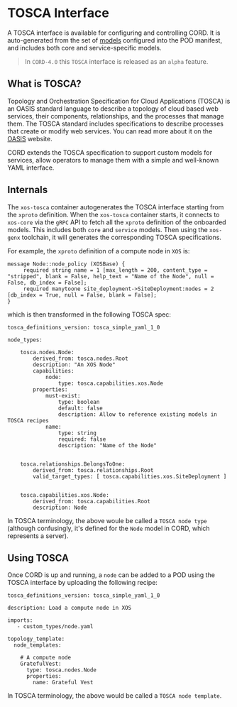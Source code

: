# TOSCA Interface

A TOSCA interface is available for configuring and controlling CORD. It is 
auto-generated from the set of [models](xos/README.md) configured 
into the POD manifest, and includes both core and service-specific models.

>In `CORD-4.0` this `TOSCA` interface is released as an `alpha` feature.

## What is TOSCA?

Topology and Orchestration Specification for Cloud Applications
(TOSCA) is an OASIS standard language to describe a topology of cloud
based web services, their components, relationships, and the processes
that manage them. The TOSCA standard includes specifications to
describe processes that create or modify web services. You can read
more about it on the
[OASIS](https://www.oasis-open.org/committees/tc_home.php?wg_abbrev=tosca)
website.

CORD extends the TOSCA specification to support custom models for
services, allow operators to manage them with a simple and well-known
YAML interface.

## Internals

The `xos-tosca` container autogenerates the TOSCA interface starting
from the `xproto` definition.  When the `xos-tosca` container starts,
it connects to `xos-core`
via the `gRPC` API to fetch all the `xproto` definition of the
onboarded models. This includes both `core` and `service` models.
Then using the `xos-genx` toolchain, it will generates the
corresponding TOSCA specifications.

For example, the `xproto` definition of a compute node in `XOS` is:

```
message Node::node_policy (XOSBase) {
     required string name = 1 [max_length = 200, content_type = "stripped", blank = False, help_text = "Name of the Node", null = False, db_index = False];
     required manytoone site_deployment->SiteDeployment:nodes = 2 [db_index = True, null = False, blank = False];
}
```

which is then transformed in the following TOSCA spec:

```
tosca_definitions_version: tosca_simple_yaml_1_0

node_types:

    tosca.nodes.Node:
        derived_from: tosca.nodes.Root
        description: "An XOS Node"
        capabilities:
            node:
                type: tosca.capabilities.xos.Node
        properties:
            must-exist:
                type: boolean
                default: false
                description: Allow to reference existing models in TOSCA recipes
            name:
                type: string
                required: false
                description: "Name of the Node"
            

    tosca.relationships.BelongsToOne:
        derived_from: tosca.relationships.Root
        valid_target_types: [ tosca.capabilities.xos.SiteDeployment ]
    

    tosca.capabilities.xos.Node:
        derived_from: tosca.capabilities.Root
        description: Node
```

In TOSCA terminology, the above woule be called a `TOSCA node type`
(although confusingly, it's defined for the `Node` model in CORD,
which represents a server).

## Using TOSCA

Once CORD is up and running, a `node` can be added to a POD
using the TOSCA interface by uploading the following recipe:

```
tosca_definitions_version: tosca_simple_yaml_1_0

description: Load a compute node in XOS

imports:
   - custom_types/node.yaml

topology_template:
  node_templates:

    # A compute node
    GratefulVest:
      type: tosca.nodes.Node
      properties:
        name: Grateful Vest
```

In TOSCA terminology, the above would be called a `TOSCA node template`.
